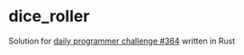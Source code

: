 # dice_roller
Solution for [daily programmer challenge #364](https://www.reddit.com/r/dailyprogrammer/comments/8s0cy1/20180618_challenge_364_easy_create_a_dice_roller/) written in Rust
